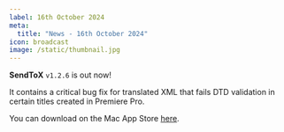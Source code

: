 ```yaml
---
label: 16th October 2024
meta:
  title: "News - 16th October 2024"
icon: broadcast
image: /static/thumbnail.jpg
---
```


**SendToX** `v1.2.6` is out now!

It contains a critical bug fix for translated XML that fails DTD validation in certain titles created in Premiere Pro.

You can download on the Mac App Store [here](https://apps.apple.com/au/app/sendtox/id496926258?mt=12).
